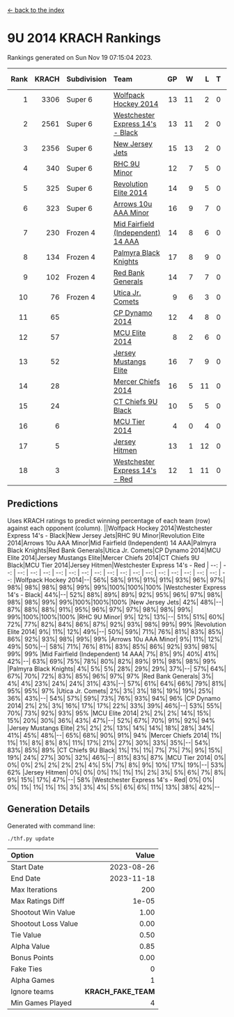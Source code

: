 [<- back to the index](readme.md)
# 9U 2014 KRACH Rankings
Rankings generated on Sun Nov 19 07:15:04 2023.

Rank|KRACH|Subdivision|Team|GP|W|L|T|OTW|OTL|SoS|Exp Wins|Win Diff
---:|---:|:---|:---|---:|---:|---:|---:|---:|---:|---:|---:|---:
1|3306|Super 6|[Wolfpack Hockey 2014](https://gamesheetstats.com/seasons/3664/teams/140871/schedule)|13|11|2|0|0|1|816|11.8|-0.0
2|2561|Super 6|[Westchester Express 14's - Black](https://gamesheetstats.com/seasons/3664/teams/140873/schedule)|13|11|2|0|2|0|750|11.8|-0.0
3|2356|Super 6|[New Jersey Jets](https://gamesheetstats.com/seasons/3664/teams/140881/schedule)|15|13|2|0|2|0|648|13.8|-0.0
4|340|Super 6|[RHC 9U Minor](https://gamesheetstats.com/seasons/3664/teams/140876/schedule)|12|7|5|0|1|0|692|7.9|0.0
5|325|Super 6|[Revolution Elite 2014](https://gamesheetstats.com/seasons/3664/teams/140880/schedule)|14|9|5|0|2|1|379|9.9|0.0
6|323|Super 6|[Arrows 10u AAA Minor](https://gamesheetstats.com/seasons/3664/teams/140872/schedule)|16|9|7|0|0|1|794|9.9|0.0
7|230|Frozen 4|[Mid Fairfield (Independent) 14 AAA](https://gamesheetstats.com/seasons/3664/teams/140878/schedule)|14|8|6|0|1|0|538|8.9|0.0
8|134|Frozen 4|[Palmyra Black Knights](https://gamesheetstats.com/seasons/3664/teams/140875/schedule)|17|8|9|0|0|1|729|8.9|0.0
9|102|Frozen 4|[Red Bank Generals](https://gamesheetstats.com/seasons/3664/teams/140883/schedule)|14|7|7|0|0|1|474|7.9|0.0
10|76|Frozen 4|[Utica Jr. Comets](https://gamesheetstats.com/seasons/3664/teams/140884/schedule)|9|6|3|0|0|0|45|6.9|0.0
11|65||[CP Dynamo 2014](https://gamesheetstats.com/seasons/3664/teams/140877/schedule)|12|4|8|0|0|1|341|4.9|0.0
12|57||[MCU Elite 2014](https://gamesheetstats.com/seasons/3664/teams/140874/schedule)|8|2|6|0|0|1|1168|2.9|0.0
13|52||[Jersey Mustangs Elite](https://gamesheetstats.com/seasons/3664/teams/140888/schedule)|16|7|9|0|1|2|354|7.9|0.0
14|28||[Mercer Chiefs 2014](https://gamesheetstats.com/seasons/3664/teams/140885/schedule)|16|5|11|0|0|1|245|5.9|0.0
15|24||[CT Chiefs 9U Black](https://gamesheetstats.com/seasons/3664/teams/140886/schedule)|10|5|5|0|1|0|79|5.9|0.0
16|6||[MCU Tier 2014](https://gamesheetstats.com/seasons/3664/teams/140882/schedule)|4|0|4|0|0|0|953|0.9|0.0
17|5||[Jersey Hitmen](https://gamesheetstats.com/seasons/3664/teams/140879/schedule)|13|1|12|0|0|0|923|1.9|0.0
18|3||[Westchester Express 14's - Red](https://gamesheetstats.com/seasons/3664/teams/140887/schedule)|12|1|11|0|0|0|242|1.9|0.0

## Predictions
Uses KRACH ratings to predict winning percentage of each team (row) against each opponent (column).
||Wolfpack Hockey 2014|Westchester Express 14's - Black|New Jersey Jets|RHC 9U Minor|Revolution Elite 2014|Arrows 10u AAA Minor|Mid Fairfield (Independent) 14 AAA|Palmyra Black Knights|Red Bank Generals|Utica Jr. Comets|CP Dynamo 2014|MCU Elite 2014|Jersey Mustangs Elite|Mercer Chiefs 2014|CT Chiefs 9U Black|MCU Tier 2014|Jersey Hitmen|Westchester Express 14's - Red
| --: | --: | --: | --: | --: | --: | --: | --: | --: | --: | --: | --: | --: | --: | --: | --: | --: | --: | --: 
|Wolfpack Hockey 2014|--| 56%| 58%| 91%| 91%| 91%| 93%| 96%| 97%| 98%| 98%| 98%| 98%| 99%| 99%|100%|100%|100%
|Westchester Express 14's - Black| 44%|--| 52%| 88%| 89%| 89%| 92%| 95%| 96%| 97%| 98%| 98%| 98%| 99%| 99%|100%|100%|100%
|New Jersey Jets| 42%| 48%|--| 87%| 88%| 88%| 91%| 95%| 96%| 97%| 97%| 98%| 98%| 99%| 99%|100%|100%|100%
|RHC 9U Minor|  9%| 12%| 13%|--| 51%| 51%| 60%| 72%| 77%| 82%| 84%| 86%| 87%| 92%| 93%| 98%| 99%| 99%
|Revolution Elite 2014|  9%| 11%| 12%| 49%|--| 50%| 59%| 71%| 76%| 81%| 83%| 85%| 86%| 92%| 93%| 98%| 99%| 99%
|Arrows 10u AAA Minor|  9%| 11%| 12%| 49%| 50%|--| 58%| 71%| 76%| 81%| 83%| 85%| 86%| 92%| 93%| 98%| 99%| 99%
|Mid Fairfield (Independent) 14 AAA|  7%|  8%|  9%| 40%| 41%| 42%|--| 63%| 69%| 75%| 78%| 80%| 82%| 89%| 91%| 98%| 98%| 99%
|Palmyra Black Knights|  4%|  5%|  5%| 28%| 29%| 29%| 37%|--| 57%| 64%| 67%| 70%| 72%| 83%| 85%| 96%| 97%| 97%
|Red Bank Generals|  3%|  4%|  4%| 23%| 24%| 24%| 31%| 43%|--| 57%| 61%| 64%| 66%| 79%| 81%| 95%| 95%| 97%
|Utica Jr. Comets|  2%|  3%|  3%| 18%| 19%| 19%| 25%| 36%| 43%|--| 54%| 57%| 59%| 73%| 76%| 93%| 94%| 96%
|CP Dynamo 2014|  2%|  2%|  3%| 16%| 17%| 17%| 22%| 33%| 39%| 46%|--| 53%| 55%| 70%| 73%| 92%| 93%| 95%
|MCU Elite 2014|  2%|  2%|  2%| 14%| 15%| 15%| 20%| 30%| 36%| 43%| 47%|--| 52%| 67%| 70%| 91%| 92%| 94%
|Jersey Mustangs Elite|  2%|  2%|  2%| 13%| 14%| 14%| 18%| 28%| 34%| 41%| 45%| 48%|--| 65%| 68%| 90%| 91%| 94%
|Mercer Chiefs 2014|  1%|  1%|  1%|  8%|  8%|  8%| 11%| 17%| 21%| 27%| 30%| 33%| 35%|--| 54%| 83%| 85%| 89%
|CT Chiefs 9U Black|  1%|  1%|  1%|  7%|  7%|  7%|  9%| 15%| 19%| 24%| 27%| 30%| 32%| 46%|--| 81%| 83%| 87%
|MCU Tier 2014|  0%|  0%|  0%|  2%|  2%|  2%|  2%|  4%|  5%|  7%|  8%|  9%| 10%| 17%| 19%|--| 53%| 62%
|Jersey Hitmen|  0%|  0%|  0%|  1%|  1%|  1%|  2%|  3%|  5%|  6%|  7%|  8%|  9%| 15%| 17%| 47%|--| 58%
|Westchester Express 14's - Red|  0%|  0%|  0%|  1%|  1%|  1%|  1%|  3%|  3%|  4%|  5%|  6%|  6%| 11%| 13%| 38%| 42%|--

## Generation Details

Generated with command line:
```
./thf.py update
```

| Option | Value |
| :----- | ----: |
| Start Date | 2023-08-26 |
| End Date | 2023-11-18 |
| Max Iterations | 200 |
| Max Ratings Diff | 1e-05 |
| Shootout Win Value | 1.00 |
| Shootout Loss Value | 0.00 |
| Tie Value | 0.50 |
| Alpha Value | 0.85 |
| Bonus Points | 0.00 |
| Fake Ties | 0 |
| Alpha Games | 1 |
| Ignore teams | __KRACH_FAKE_TEAM__ |
| Min Games Played | 4 |

